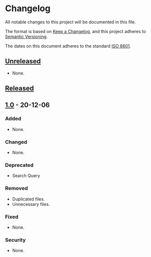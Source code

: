 # Changelog

All notable changes to this project will be documented in this file.

The format is based on [Keep a Changelog](https://keepachangelog.com/en/1.0.0/),
and this project adheres to [Semantic Versioning](https://semver.org/spec/v2.0.0.html).

The dates on this document adheres to the standard [ISO 8601](https://www.iso.org/iso-8601-date-and-time-format.htmll).

## [Unreleased](CHANGELOG.md)

- None.

## [Released](https://github.com/lcortesg/ELO328/tags)

## [1.0](https://github.com/lcortesg/ELO328/releases/tag/1.0) - 20-12-06

### Added

- None.

### Changed

- None.

### Deprecated

- Search Query

### Removed

- Duplicated files.
- Unnecessary files.

### Fixed

- None.

### Security

- None.


